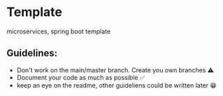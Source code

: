 # Template 
microservices, spring boot template

## Guidelines:
* Don't work on the main/master branch. Create you own branches :warning: 
* Document your code as much as possible :white_check_mark:
* keep an eye on the readme, other guideliens could be written later :grin:
